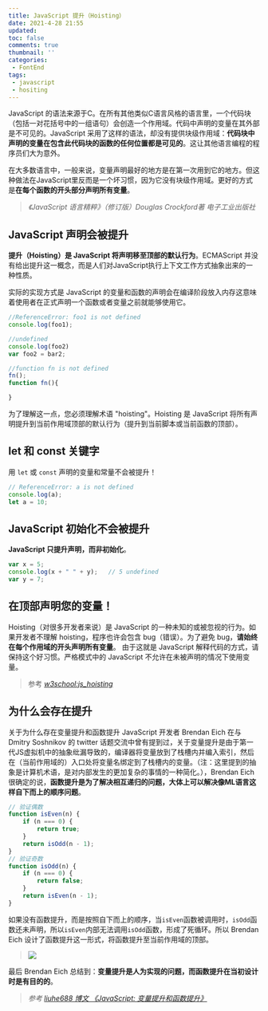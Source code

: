 ```yaml
---
title: JavaScript 提升（Hoisting）
date: 2021-4-28 21:55
updated: 
toc: false
comments: true
thumbnail: ''
categories:
 - FontEnd
tags:
 - javascript
 - hositing
---
```


JavaScript 的语法来源于C。在所有其他类似C语言风格的语言里，一个代码块（包括一对花括号中的一组语句）会创造一个作用域。代码中声明的变量在其外部是不可见的。<!-- more -->JavaScript 采用了这样的语法，却没有提供块级作用域：**代码块中声明的变量在包含此代码块的函数的任何位置都是可见的**。这让其他语言编程的程序员们大为意外。

在大多数语言中，一般来说，变量声明最好的地方是在第一次用到它的地方。但这种做法在JavaScript里反而是一个坏习惯，因为它没有块级作用域。更好的方式是**在每个函数的开头部分声明所有变量**。

> *《JavaScript 语言精粹》（修订版）Douglas Crockford著 电子工业出版社*

## JavaScript 声明会被提升

**提升（Hoisting）是 JavaScript 将声明移至顶部的默认行为**。ECMAScript 并没有给出提升这一概念，而是人们对JavaScript执行上下文工作方式抽象出来的一种性质。

实际的实现方式是 JavaScript 的变量和函数的声明会在编译阶段放入内存这意味着使用者在正式声明一个函数或者变量之前就能够使用它。

```js
//ReferenceError: foo1 is not defined
console.log(foo1);  

//undefined
console.log(foo2)
var foo2 = bar2;

//function fn is not defined
fn();
function fn(){

}
```
为了理解这一点，您必须理解术语 "hoisting"。Hoisting 是 JavaScript 将所有声明提升到当前作用域顶部的默认行为（提升到当前脚本或当前函数的顶部）。

## let 和 const 关键字

用 `let` 或 `const` 声明的变量和常量不会被提升！

```js
// ReferenceError: a is not defined
console.log(a);
let a = 10;
```

## JavaScript 初始化不会被提升

**JavaScript 只提升声明，而非初始化**。

```js
var x = 5;
console.log(x + " " + y);   // 5 undefined
var y = 7;
```

## 在顶部声明您的变量！

Hoisting（对很多开发者来说）是 JavaScript 的一种未知的或被忽视的行为。如果开发者不理解 hoisting，程序也许会包含 bug（错误）。为了避免 bug，**请始终在每个作用域的开头声明所有变量**。
由于这就是 JavaScript 解释代码的方式，请保持这个好习惯。严格模式中的 JavaScript 不允许在未被声明的情况下使用变量。

> 参考 *[w3school:js_hoisting](https://www.w3school.com.cn/js/js_hoisting.asp)*

## 为什么会存在提升

关于为什么存在变量提升和函数提升 JavaScript 开发者 Brendan Eich 在与 Dmitry Soshnikov 的 twitter 话题交流中曾有提到过，关于变量提升是由于第一代JS虚拟机中的抽象纰漏导致的，编译器将变量放到了栈槽内并编入索引，然后在（当前作用域的）入口处将变量名绑定到了栈槽内的变量。（注：这里提到的抽象是计算机术语，是对内部发生的更加复杂的事情的一种简化。），Brendan Eich 很确定的说，**函数提升是为了解决相互递归的问题，大体上可以解决像ML语言这样自下而上的顺序问题**。

```js
// 验证偶数
function isEven(n) {
    if (n === 0) {
        return true;
    }
    return isOdd(n - 1);
}
// 验证奇数
function isOdd(n) {
    if (n === 0) {
        return false;
    }
    return isEven(n - 1);
}
```

如果没有函数提升，而是按照自下而上的顺序，当`isEven`函数被调用时，`isOdd`函数还未声明，所以`isEven`内部无法调用`isOdd`函数，形成了死循环。所以 Brendan Eich 设计了函数提升这一形式，将函数提升至当前作用域的顶部。

> ![](https://i.jpg.dog/img/cbb43f09d226cac5cfa207115c7beb8f.png)

最后 Brendan Eich 总结到：**变量提升是人为实现的问题，而函数提升在当初设计时是有目的的**。

> *参考 [liuhe688 博文 《JavaScript: 变量提升和函数提升》](https://www.cnblogs.com/liuhe688/p/5891273.html)*